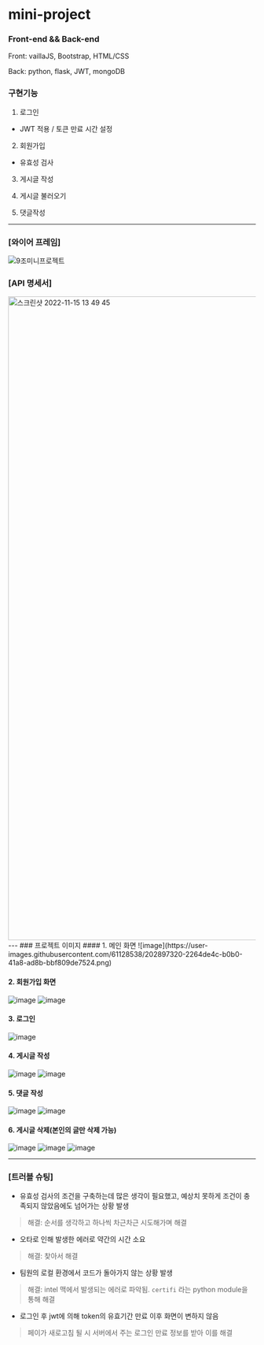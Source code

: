 # mini-project

### Front-end && Back-end
Front: vaillaJS, Bootstrap, HTML/CSS

Back: python, flask, JWT, mongoDB

### 구현기능

1. 로그인
- JWT 적용 / 토큰 만료 시간 설정

2. 회원가입
- 유효성 검사

3. 게시글 작성

4. 게시글 불러오기

5. 댓글작성

---
### [와이어 프레임]
![9조미니프로젝트](https://user-images.githubusercontent.com/105340187/201684045-9c72bff7-c49c-4f3a-bdd1-4e0ccabca88b.png)

### [API 명세서] 
<img width="1308" alt="스크린샷 2022-11-15 13 49 45" src="https://user-images.githubusercontent.com/105340187/201829198-1e55b12a-57a8-4c89-8add-5a5d7e6e0d06.png">
---
### 프로젝트 이미지
#### 1. 메인 화면
![image](https://user-images.githubusercontent.com/61128538/202897320-2264de4c-b0b0-41a8-ad8b-bbf809de7524.png)

#### 2. 회원가입 화면
![image](https://user-images.githubusercontent.com/61128538/202897358-70ceb053-3683-4ccc-bab6-7666b5ec81f3.png)
![image](https://user-images.githubusercontent.com/61128538/202897384-f8e152e8-7fd0-4dfd-a717-6d28ff33c4d4.png)

#### 3. 로그인
![image](https://user-images.githubusercontent.com/61128538/202897456-6cacfa02-c46f-48e2-a791-cd3900eca391.png)

#### 4. 게시글 작성
![image](https://user-images.githubusercontent.com/61128538/202897479-973b2765-b02f-4d4f-903e-4f04dbedc207.png)
![image](https://user-images.githubusercontent.com/61128538/202897492-97cee8e3-fd5c-4175-bfdd-86cf81ea9155.png)

#### 5. 댓글 작성
![image](https://user-images.githubusercontent.com/61128538/202897522-3e25e4ab-d2c1-40c2-91d5-4b4e9b781b7d.png)
![image](https://user-images.githubusercontent.com/61128538/202897528-a2885f1f-7828-458e-964b-fd9cda8bf763.png)

#### 6. 게시글 삭제(본인의 글만 삭제 가능)
![image](https://user-images.githubusercontent.com/61128538/202897557-c59ca4c5-6a3c-4ffd-ac0d-469752c03513.png)
![image](https://user-images.githubusercontent.com/61128538/202897571-c57241d1-0f78-464e-9bb0-d351ceb3db47.png)
![image](https://user-images.githubusercontent.com/61128538/202897585-974c9516-0a15-442f-976c-4022f2ec5711.png)

---
### [트러블 슈팅]
- 유효성 검사의 조건을 구축하는데 많은 생각이 필요했고, 예상치 못하게 조건이 충족되지 않았음에도 넘어가는 상황 발생
> 해결: 순서를 생각하고 하나씩 차근차근 시도해가며 해결
- 오타로 인해 발생한 에러로 약간의 시간 소요
> 해결: 찾아서 해결
- 팀원의 로컬 환경에서 코드가 돌아가지 않는 상황 발생
> 해결: intel 맥에서 발생되는 에러로 파악됨. `certifi` 라는 python module을 통해 해결
- 로그인 후 jwt에 의해 token의 유효기간 만료 이후 화면이 변하지 않음
> 페이가 새로고침 될 시 서버에서 주는 로그인 만료 정보를 받아 이를 해결

